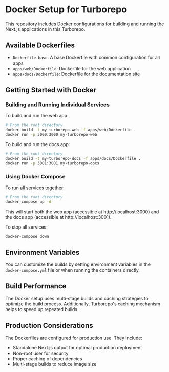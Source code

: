 # Docker Setup for Turborepo

This repository includes Docker configurations for building and running the Next.js applications in this Turborepo.

## Available Dockerfiles

- `Dockerfile.base`: A base Dockerfile with common configuration for all apps
- `apps/web/Dockerfile`: Dockerfile for the web application
- `apps/docs/Dockerfile`: Dockerfile for the documentation site

## Getting Started with Docker

### Building and Running Individual Services

To build and run the web app:

```bash
# From the root directory
docker build -t my-turborepo-web -f apps/web/Dockerfile .
docker run -p 3000:3000 my-turborepo-web
```

To build and run the docs app:

```bash
# From the root directory
docker build -t my-turborepo-docs -f apps/docs/Dockerfile .
docker run -p 3001:3001 my-turborepo-docs
```

### Using Docker Compose

To run all services together:

```bash
# From the root directory
docker-compose up -d
```

This will start both the web app (accessible at http://localhost:3000) and the docs app (accessible at http://localhost:3001).

To stop all services:

```bash
docker-compose down
```

## Environment Variables

You can customize the builds by setting environment variables in the `docker-compose.yml` file or when running the containers directly.

## Build Performance

The Docker setup uses multi-stage builds and caching strategies to optimize the build process. Additionally, Turborepo's caching mechanism helps to speed up repeated builds.

## Production Considerations

The Dockerfiles are configured for production use. They include:

- Standalone Next.js output for optimal production deployment
- Non-root user for security
- Proper caching of dependencies
- Multi-stage builds to reduce image size
